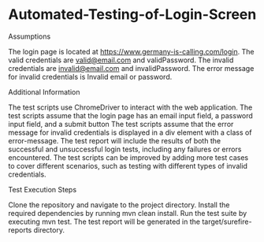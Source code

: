 # Automated-Testing-of-Login-Screen
Assumptions

The login page is located at https://www.germany-is-calling.com/login.
The valid credentials are valid@email.com and validPassword.
The invalid credentials are invalid@email.com and invalidPassword.
The error message for invalid credentials is Invalid email or password.


Additional Information

The test scripts use ChromeDriver to interact with the web application.
The test scripts assume that the login page has an email input field, a password input field, and a submit button
The test scripts assume that the error message for invalid credentials is displayed in a div element with a class of error-message.
The test report will include the results of both the successful and unsuccessful login tests, including any failures or errors encountered.
The test scripts can be improved by adding more test cases to cover different scenarios, such as testing with different types of invalid credentials.

Test Execution Steps

Clone the repository and navigate to the project directory.
Install the required dependencies by running mvn clean install.
Run the test suite by executing mvn test.
The test report will be generated in the target/surefire-reports directory.
